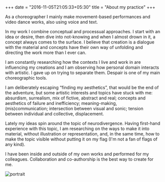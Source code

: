+++
date = "2016-11-05T21:05:33+05:30"
title = "About my practice"
+++

As a choreographer I mainly make movement-based performances and video dance works, also using voice and text. 

In my work I combine conceptual and processual approaches. I start with an idea or desire, then dive into not-knowing and when I almost drown in it, a concept always comes to the surface. I believe that creation is a dialogue with the material and concepts have their own way of unfolding and directing the work more than I ever can.

I am constantly researching how the contexts I live and work in are influencing my creations and I am observing how personal domain interacts with artistic. I gave up on trying to separate them. 
Despair is one of my main choreographic tools. 

I am deliberately escaping “finding my aesthetics”, that would be the end of the adventure, but some artistic interests and topics have stuck with me:
absurdism, surrealism, mix of fictive, abstract and real; 
concepts and aesthetics of failure and inefficiency; 
meaning-making, (mis)communication; 
intersection between visual and sonic; 
tension between individual and collective, displacement. 

Lately my ideas spin around the topic of neurodivergence. Having first-hand experience with this topic, I am researching on the ways to make it into material, without illustration or representation, and, in the same time, how to make the topic visible without putting it on my flag (I'm not a fan of flags of any kind).

I have been inside and outside of my own works and performed for my colleagues. 
Collaboration and co-authorship is the best way to create for me.

![portrait][1]

[1]: /img/portfolio/poc.png
